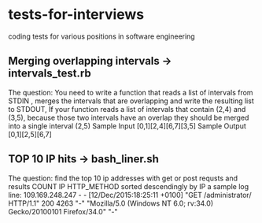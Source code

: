 # tests-for-interviews
coding tests for various positions in software engineering
## Merging overlapping intervals -> intervals_test.rb
The question: You need to write a function that reads a list of intervals from STDIN , merges the intervals that are overlapping and write the resulting list to STDOUT, If your function reads a list of intervals that contain (2,4) and (3,5), because those two intervals have an overlap they should be merged into a single interval (2,5)
Sample Input
[0,1][2,4][6,7][3,5]
Sample Output
[0,1][2,5][6,7]

## TOP 10 IP hits -> bash_liner.sh
The question: find the top 10 ip addresses with get or post requsts and results COUNT IP HTTP_METHOD sorted descendingly by IP
a sample log line:
109.169.248.247 - - [12/Dec/2015:18:25:11 +0100] "GET /administrator/ HTTP/1.1" 200 4263 "-" "Mozilla/5.0 (Windows NT 6.0; rv:34.0) Gecko/20100101 Firefox/34.0" "-"
